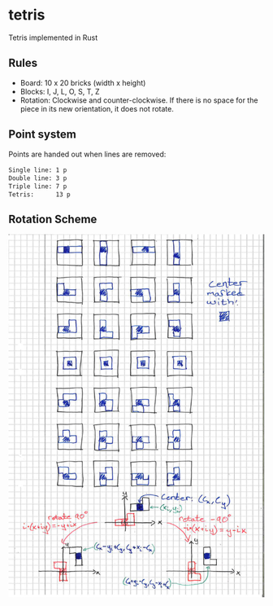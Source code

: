 # tetris
Tetris implemented in Rust

## Rules
* Board: 10 x 20 bricks (width x height)
* Blocks: I, J, L, O, S, T, Z
* Rotation: Clockwise and counter-clockwise.
  If there is no space for the piece in its new orientation, it does not rotate.

## Point system
Points are handed out when lines are removed:

```
Single line: 1 p
Double line: 3 p
Triple line: 7 p
Tetris:      13 p
```


## Rotation Scheme

![alt text](rotation_scheme.png "Tetris rotations")
